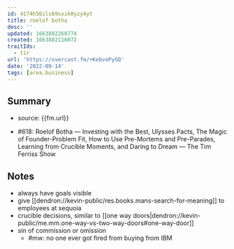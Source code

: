 ```yaml
---
id: 4174h56ils69sxik0yzy4yt
title: roelof botha
desc: ''
updated: 1663882260774
created: 1663882116072
traitIds:
  - tir
url: 'https://overcast.fm/+KebvePyGQ'
date: '2022-09-14'
tags: [area.business]
---
```


## Summary
- source: {{fm.url}}

- #618: Roelof Botha — Investing with the Best, Ulysses Pacts, The Magic of Founder-Problem Fit, How to Use Pre-Mortems and Pre-Parades, Learning from Crucible Moments, and Daring to Dream — The Tim Ferriss Show

## Notes
- always have goals visible
- give [[dendron://kevin-public/res.books.mans-search-for-meaning]] to employees at sequoia
- crucible decisions, similar to [[one way doors|dendron://kevin-public/me.mm.one-way-vs-two-way-doors#one-way-door]]
- sin of commission or omission
  - #mw: no one ever got fired from buying from IBM

